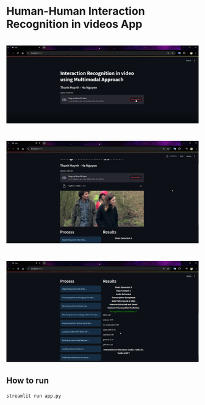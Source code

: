 #  Human-Human Interaction Recognition in videos App
<div align="center">
 <h1> <img src="./asset/img1.png" width="1000px"></h1>
 <h1><img src="./asset/img2.png" width="1000px"></h1>
<h1><img src="./asset/img3.png" width="1000px"></h1>
</div>

## How to run

```streamlit run app.py```
